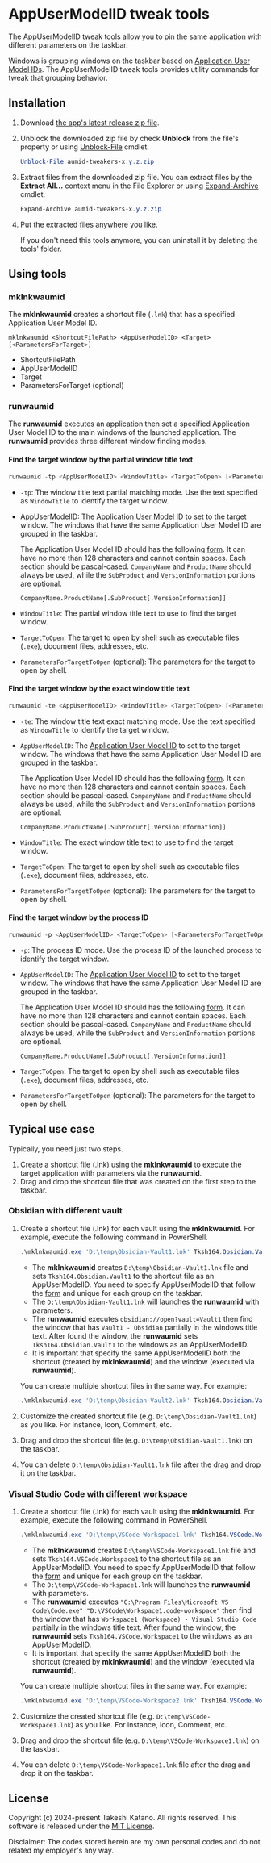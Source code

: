 # AppUserModelID tweak tools

The AppUserModelID tweak tools allow you to pin the same application with different parameters on the taskbar.

Windows is grouping windows on the taskbar based on [Application User Model IDs](https://learn.microsoft.com/en-us/windows/win32/shell/appids). The AppUserModelID tweak tools provides utility commands for tweak that grouping behavior.

## Installation

1. Download [the app's latest release zip file](https://github.com/tksh164/aumid-tweakers/releases/latest).

2. Unblock the downloaded zip file by check **Unblock** from the file's property or using [Unblock-File](https://learn.microsoft.com/en-us/powershell/module/microsoft.powershell.utility/unblock-file) cmdlet.
    
    ```powershell
    Unblock-File aumid-tweakers-x.y.z.zip
    ```
    
3. Extract files from the downloaded zip file. You can extract files by the **Extract All...** context menu in the File Explorer or using [Expand-Archive](https://learn.microsoft.com/en-us/powershell/module/microsoft.powershell.archive/expand-archive) cmdlet.

    ```powershell
    Expand-Archive aumid-tweakers-x.y.z.zip
    ```

4. Put the extracted files anywhere you like.

    If you don't need this tools anymore, you can uninstall it by deleting the tools' folder.

## Using tools

### mklnkwaumid

The **mklnkwaumid** creates a shortcut file (`.lnk`) that has a specified Application User Model ID.

```
mklnkwaumid <ShortcutFilePath> <AppUserModelID> <Target> [<ParametersForTarget>]
```

- ShortcutFilePath
- AppUserModelID
- Target
- ParametersForTarget (optional)

### runwaumid

The **runwaumid** executes an application then set a specified Application User Model ID to the main windows of the launched application. The **runwaumid** provides three different window finding modes.

#### Find the target window by the partial window title text

<!-- TODO: Write use case -->

```powershell
runwaumid -tp <AppUserModelID> <WindowTitle> <TargetToOpen> [<ParametersForTargetToOpen>]
```

- `-tp`: The window title text partial matching mode. Use the text specified as `WindowTitle` to identify the target window.
- AppUserModelID: The [Application User Model ID](https://learn.microsoft.com/en-us/windows/win32/shell/appids) to set to the target window. The windows that have the same Application User Model ID are grouped in the taskbar.

    The Application User Model ID should has the following [form](https://learn.microsoft.com/en-us/windows/win32/shell/appids#how-to-form-an-application-defined-appusermodelid). It can have no more than 128 characters and cannot contain spaces. Each section should be pascal-cased. `CompanyName` and `ProductName` should always be used, while the `SubProduct` and `VersionInformation` portions are optional. 

    ```
    CompanyName.ProductName[.SubProduct[.VersionInformation]]
    ```

- `WindowTitle`: The partial window title text to use to find the target window.
- `TargetToOpen`: The target to open by shell such as executable files (`.exe`), document files, addresses, etc.
- `ParametersForTargetToOpen` (optional): The parameters for the target to open by shell.

#### Find the target window by the exact window title text

<!-- TODO: Write use case -->

```powershell
runwaumid -te <AppUserModelID> <WindowTitle> <TargetToOpen> [<ParametersForTargetToOpen>]
```

- `-te`: The window title text exact matching mode. Use the text specified as `WindowTitle` to identify the target window.
- `AppUserModelID`: The [Application User Model ID](https://learn.microsoft.com/en-us/windows/win32/shell/appids) to set to the target window. The windows that have the same Application User Model ID are grouped in the taskbar.

    The Application User Model ID should has the following [form](https://learn.microsoft.com/en-us/windows/win32/shell/appids#how-to-form-an-application-defined-appusermodelid). It can have no more than 128 characters and cannot contain spaces. Each section should be pascal-cased. `CompanyName` and `ProductName` should always be used, while the `SubProduct` and `VersionInformation` portions are optional. 

    ```
    CompanyName.ProductName[.SubProduct[.VersionInformation]]
    ```

- `WindowTitle`: The exact window title text to use to find the target window.
- `TargetToOpen`: The target to open by shell such as executable files (`.exe`), document files, addresses, etc.
- `ParametersForTargetToOpen` (optional): The parameters for the target to open by shell.

#### Find the target window by the process ID

<!-- TODO: Write use case -->

```powershell
runwaumid -p <AppUserModelID> <TargetToOpen> [<ParametersForTargetToOpen>]
```

- `-p`: The process ID mode. Use the process ID of the launched process to identify the target window.
- `AppUserModelID`: The [Application User Model ID](https://learn.microsoft.com/en-us/windows/win32/shell/appids) to set to the target window. The windows that have the same Application User Model ID are grouped in the taskbar.

    The Application User Model ID should has the following [form](https://learn.microsoft.com/en-us/windows/win32/shell/appids#how-to-form-an-application-defined-appusermodelid). It can have no more than 128 characters and cannot contain spaces. Each section should be pascal-cased. `CompanyName` and `ProductName` should always be used, while the `SubProduct` and `VersionInformation` portions are optional. 

    ```
    CompanyName.ProductName[.SubProduct[.VersionInformation]]
    ```

- `TargetToOpen`: The target to open by shell such as executable files (`.exe`), document files, addresses, etc.
- `ParametersForTargetToOpen` (optional): The parameters for the target to open by shell.

<!-- TODO: NOTICE -->

## Typical use case

Typically, you need just two steps.

1. Create a shortcut file (.lnk) using the **mklnkwaumid** to execute the target application with parameters via the **runwaumid**.
2. Drag and drop the shortcut file that was created on the first step to the taskbar.

### Obsidian with different vault

1. Create a shortcut file (.lnk) for each vault using the **mklnkwaumid**. For example, execute the following command in PowerShell.

    ```powershell
    .\mklnkwaumid.exe 'D:\temp\Obsidian-Vault1.lnk' Tksh164.Obsidian.Vault1 'C:\bin\runwaumid.exe' '-tp Tksh164.Obsidian.Vault1 \"Vault1 - Obsidian\" obsidian://open?vault=Vault1'
    ```

    - The **mklnkwaumid** creates `D:\temp\Obsidian-Vault1.lnk` file and sets `Tksh164.Obsidian.Vault1` to the shortcut file as an AppUserModelID. You need to specify AppUserModelID that follow the [form](https://learn.microsoft.com/en-us/windows/win32/shell/appids#how-to-form-an-application-defined-appusermodelid) and unique for each group on the taskbar.
    - The `D:\temp\Obsidian-Vault1.lnk` will launches the **runwaumid** with parameters.
    - The **runwaumid** executes `obsidian://open?vault=Vault1` then find the window that has `Vault1 - Obsidian` partially in the windows title text. After found the window, the **runwaumid** sets `Tksh164.Obsidian.Vault1` to the windows as an AppUserModelID.
    - It is important that specify the same AppUserModelID both the shortcut (created by **mklnkwaumid**) and the window (executed via **runwaumid**).

    You can create multiple shortcut files in the same way. For example:

    ```powershell
    .\mklnkwaumid.exe 'D:\temp\Obsidian-Vault2.lnk' Tksh164.Obsidian.Vault2 'C:\bin\runwaumid.exe' '-tp Tksh164.Obsidian.Vault2 \"Vault2 - Obsidian\" obsidian://open?vault=Vault2'
    ```

2. Customize the created shortcut file (e.g. `D:\temp\Obsidian-Vault1.lnk`) as you like. For instance, Icon, Comment, etc.

3. Drag and drop the shortcut file (e.g. `D:\temp\Obsidian-Vault1.lnk`) on the taskbar.

4. You can delete `D:\temp\Obsidian-Vault1.lnk` file after the drag and drop it on the taskbar.

### Visual Studio Code with different workspace

1. Create a shortcut file (.lnk) for each vault using the **mklnkwaumid**. For example, execute the following command in PowerShell.

    ```powershell
    .\mklnkwaumid.exe 'D:\temp\VSCode-Workspace1.lnk' Tksh164.VSCode.Workspace1 'C:\bin\runwaumid.exe' '-tp Tksh164.VSCode.Workspace1 \"Workspace1 (Workspace) - Visual Studio Code\" \"C:\Program Files\Microsoft VS Code\Code.exe\" \"D:\VSCode\Workspace1.code-workspace\"'
    ```

    - The **mklnkwaumid** creates `D:\temp\VSCode-Workspace1.lnk` file and sets `Tksh164.VSCode.Workspace1` to the shortcut file as an AppUserModelID. You need to specify AppUserModelID that follow the [form](https://learn.microsoft.com/en-us/windows/win32/shell/appids#how-to-form-an-application-defined-appusermodelid) and unique for each group on the taskbar.
    - The `D:\temp\VSCode-Workspace1.lnk` will launches the **runwaumid** with parameters.
    - The **runwaumid** executes `"C:\Program Files\Microsoft VS Code\Code.exe" "D:\VSCode\Workspace1.code-workspace"` then find the window that has `Workspace1 (Workspace) - Visual Studio Code` partially in the windows title text. After found the window, the **runwaumid** sets `Tksh164.VSCode.Workspace1` to the windows as an AppUserModelID.
    - It is important that specify the same AppUserModelID both the shortcut (created by **mklnkwaumid**) and the window (executed via **runwaumid**).

    You can create multiple shortcut files in the same way. For example:

    ```powershell
    .\mklnkwaumid.exe 'D:\temp\VSCode-Workspace2.lnk' Tksh164.VSCode.Workspace2 'C:\bin\runwaumid.exe' '-tp Tksh164.VSCode.Workspace2 \"Workspace2 (Workspace) - Visual Studio Code\" \"C:\Program Files\Microsoft VS Code\Code.exe\" \"D:\VSCode\Workspace2.code-workspace\"'
    ```

2. Customize the created shortcut file (e.g. `D:\temp\VSCode-Workspace1.lnk`) as you like. For instance, Icon, Comment, etc.

3. Drag and drop the shortcut file (e.g. `D:\temp\VSCode-Workspace1.lnk`) on the taskbar.

4. You can delete `D:\temp\VSCode-Workspace1.lnk` file after the drag and drop it on the taskbar.

## License

Copyright (c) 2024-present Takeshi Katano. All rights reserved. This software is released under the [MIT License](https://github.com/tksh164/aumid-tweakers/blob/main/LICENSE).

Disclaimer: The codes stored herein are my own personal codes and do not related my employer's any way.
